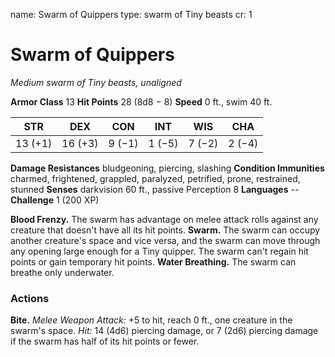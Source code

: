 name: Swarm of Quippers
type: swarm of Tiny beasts
cr: 1

# Swarm of Quippers
_Medium swarm of Tiny beasts, unaligned_

**Armor Class** 13
**Hit Points** 28 (8d8 − 8)
**Speed** 0 ft., swim 40 ft.

| STR     | DEX     | CON     | INT     | WIS     | CHA     |
|---------|---------|---------|---------|---------|---------|
| 13 (+1) | 16 (+3) | 9 (−1)  | 1 (−5)  | 7 (−2)  | 2 (−4)  |

**Damage Resistances** bludgeoning, piercing, slashing
**Condition Immunities** charmed, frightened, grappled, paralyzed, petrified, prone, restrained, stunned
**Senses** darkvision 60 ft., passive Perception 8
**Languages** --
**Challenge** 1 (200 XP)

**Blood Frenzy.** The swarm has advantage on melee attack rolls against any creature that doesn't have all its hit points.
**Swarm.** The swarm can occupy another creature's space and vice versa, and the swarm can move through any opening large enough for a Tiny quipper. The swarm can't regain hit points or gain temporary hit points.
**Water Breathing.** The swarm can breathe only underwater.

### Actions
**Bite.** _Melee Weapon Attack:_ +5 to hit, reach 0 ft., one creature in the swarm's space. _Hit:_ 14 (4d6) piercing damage, or 7 (2d6) piercing damage if the swarm has half of its hit points or fewer.
